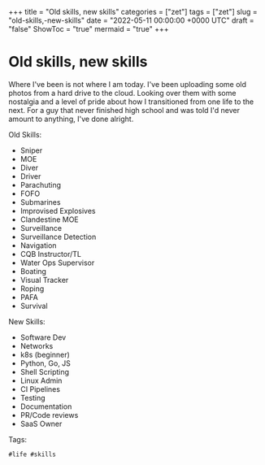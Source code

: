 +++
title = "Old skills, new skills"
categories = ["zet"]
tags = ["zet"]
slug = "old-skills,-new-skills"
date = "2022-05-11 00:00:00 +0000 UTC"
draft = "false"
ShowToc = "true"
mermaid = "true"
+++

# Old skills, new skills

Where I've been is not where I am today. I've been uploading some old 
photos from a hard drive to the cloud. Looking over them with some 
nostalgia and a level of pride about how I transitioned from one life
to the next. For a guy that never finished high school and was told I'd
never amount to anything, I've done alright.

Old Skills:

- Sniper
- MOE
- Diver
- Driver
- Parachuting
- FOFO
- Submarines
- Improvised Explosives
- Clandestine MOE
- Surveillance
- Surveillance Detection
- Navigation
- CQB Instructor/TL
- Water Ops Supervisor
- Boating
- Visual Tracker
- Roping
- PAFA
- Survival

New Skills:

- Software Dev
- Networks
- k8s (beginner)
- Python, Go, JS
- Shell Scripting
- Linux Admin
- CI Pipelines
- Testing
- Documentation
- PR/Code reviews
- SaaS Owner

Tags:

    #life #skills

